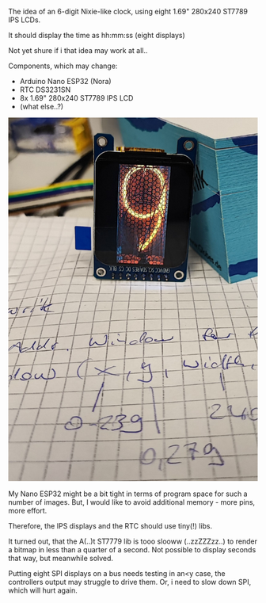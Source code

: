 The idea of an 6-digit Nixie-like clock, using eight 1.69" 280x240 ST7789 IPS LCDs.

It should display the time as hh:mm:ss (eight displays)

Not yet shure if i that idea may work at all..

Components, which may change:
* Arduino Nano ESP32 (Nora)
* RTC DS3231SN
* 8x 1.69" 280x240 ST7789 IPS LCD
* (what else..?)

![Ziffer 9](doc/Ziffer.jpg)

My Nano ESP32 might be a bit tight in terms of program space for such a number of images.
But, I would like to avoid additional memory - more pins, more effort.

Therefore, the IPS displays and the RTC should use tiny(!) libs.

It turned out, that the A(..)t ST7779 lib is tooo slooww (..zzZZZzz..) to render a bitmap in less than a quarter of a second.
Not possible to display seconds that way, but meanwhile solved.

Putting eight SPI displays on a bus needs testing in an<y case, the controllers output may struggle to drive them. Or, i need to slow down SPI, which will hurt again.
